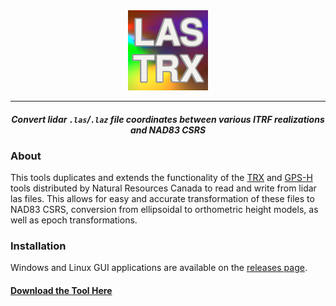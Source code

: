 <div align="center">
    <img src="las_trx/resources/las-trx.png" alt="LAS-TRX">
</div>

___

<div align="center">
   <h4><i>Convert lidar <code>.las</code>/<code>.laz</code> file coordinates between various ITRF realizations and NAD83 CSRS</i></h4>
</div>

### About

This tools duplicates and extends the functionality of the [TRX](https://webapp.geod.nrcan.gc.ca/geod/tools-outils/trx.php) and
[GPS-H](https://webapp.geod.nrcan.gc.ca/geod/tools-outils/gpsh.php) tools distributed by Natural Resources Canada to read and
write from lidar las files. This allows for easy and accurate transformation of these files to NAD83 CSRS, conversion from
ellipsoidal to orthometric height models, as well as epoch transformations.

### Installation

Windows and Linux GUI applications are available on the [releases page](https://github.com/HakaiInstitute/LAS-TRX/releases).

#### [Download the Tool Here](https://github.com/HakaiInstitute/LAS-TRX/releases)
